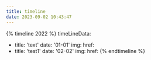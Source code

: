 ```yaml
---
title: timeline
date: 2023-09-02 10:43:47
---
```

{% timeline 2022 %}
timeLineData:
 - title: 'text'
   date: '01-01'
   img: 
   href: 
 - title: 'test1'
   date: '02-02'
   img:
   href:
{% endtimeline %}
